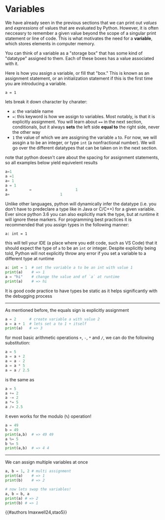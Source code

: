 # Variables

We have already seen in the previous sections that we can print out *values* and *expressions* of values that are evaluated by Python. However, it is often necceasry to remember a given value beyond the scope of a singular print statement or line of code. This is what motivates the need for a __variable__, which stores elements in computer memory.

You can think of a variable as a "storage box" that has some kind of "datatype" assigned to them. Each of these boxes has a value associated with it. 

Here is how you assign a variable, or fill that "box." This is known as an assignment statement, or an initialization statement if this is the first time you are introducing a variable. 
```py,norepl
a = 1
```

lets break it down character by charater:
- `a`: the variable name
- `=`: this keyword is how we assign to variables. Most notably, is that it is explicitly assignment. You will learn about `==` in the next section, conditionals, but it always **sets** the left side **equal to** the right side, never the other way
- `1` the value of which we are assigning the variable `a` to. For now, we will assgin a to be an integer, or type `int` (a nonfractional number). We will go over the different datatypes that can be taken on in the next section.

note that python doesn't care about the spacing for assignment statements,  so all examples below yield equivelent results
```py
a=1
a =1
a= 1
a = 1
a          =                    1
a=                       1
```

Unlike other languages, python will dynamically infer the datatype (i.e. you don't have to predeclare a type like in Java or C/C++) for a given variable. Ever since python 3.6 you can also explicitly mark the type, but at runtime it will ignore these markers. For programming best practices it is recommended that you assign types in the following manner:

```py,norepl
a: int = 1
```

this will tell your IDE (a place where you edit code, such as VS Code) that it should expect the type of `a` to be an `int` or integer. Despite explicitly being told, Python will not explicitly throw any error if you set a variable to a different type at runtime

```py
a: int = 1  # set the variable a to be an int with value 1
print(a)    # => 1
a = "hi"    # change the value and of `a` at runtime
print(a)    # => hi
```

It is good code practice to have types be static as it helps significantly with the debugging process

---

As mentioned before, the equals sign is explicitly assignment

```py
a = 2      # create variable a with value 2
a = a + 1  # lets set a to 1 + itself
print(a)   # => 3
```

for most basic arithmetic operations `+`, `-`, `*` and `/`, we can do the following substitution:

```py
a = 5
a = a + 2
a = a - 2
a = a * 5
a = a / 2.5
```
is the same as
```py
a = 5
a += 2
a -= 2
a *= 5
a /= 2.5
```

it even works for the modulo (`%`) operation!

```py
a = 49
b = 49
print(a,b)  # => 49 49
a %= 5
b %= 5
print(a,b)  # => 4 4
```

---

We can assign multiple variables at once

```py
a, b = 1, 2 # multi assignment
print(a)    # => 1
print(b)    # => 2

# now lets swap the variables!
a, b = b, a 
print(a) # => 2
print(b) # => 1 
```

{{#authors lmaxwell24,stao5}}
